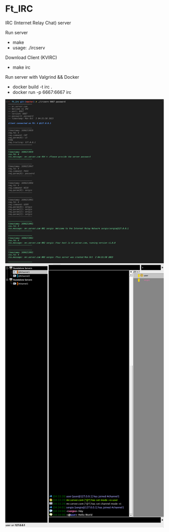 # Ft_IRC

IRC (Internet Relay Chat) server

Run server
- make
- usage: ./ircserv <port> <password>

Download Client (KVIRC)
- make irc

Run server with Valgrind && Docker
- docker build -t irc .
- docker run -p 6667:6667 irc

![alt text](./img/img2.png)
![alt text](./img/img1.png)
